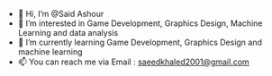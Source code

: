 - 👋 Hi, I’m @Said Ashour
- 👀 I’m interested in Game Development, Graphics Design, Machine Learning and data analysis
- 🌱 I’m currently learning Game Development, Graphics Design and machine learning
- 📫 You can reach me via Email : saeedkhaled2001@gmail.com

<!---
SaeedAshour/SaeedAshour is a ✨ special ✨ repository because its `README.md` (this file) appears on your GitHub profile.
You can click the Preview link to take a look at your changes.
--->
